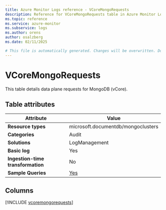 ```yaml
---
title: Azure Monitor Logs reference - VCoreMongoRequests
description: Reference for VCoreMongoRequests table in Azure Monitor Logs.
ms.topic: reference
ms.service: azure-monitor
ms.subservice: logs
ms.author: orens
author: osalzberg
ms.date: 02/11/2025

# This file is automatically generated. Changes will be overwritten. Do not change this file directly.
---
```


# VCoreMongoRequests

This table details data plane requests for MongoDB (vCore).


## Table attributes

|Attribute|Value|
|---|---|
|**Resource types**|microsoft.documentdb/mongoclusters|
|**Categories**|Audit|
|**Solutions**| LogManagement|
|**Basic log**|Yes|
|**Ingestion-time transformation**|No|
|**Sample Queries**|[Yes](/azure/azure-monitor/reference/queries/vcoremongorequests)|



## Columns
  
[!INCLUDE [vcoremongorequests](~/reusable-content/ce-skilling/azure/includes/azure-monitor/reference/tables/vcoremongorequests-include.md)]
